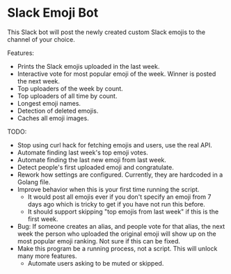 # Slack Emoji Bot

This Slack bot will post the newly created custom Slack emojis to the channel of your choice.

Features:
- Prints the Slack emojis uploaded in the last week.
- Interactive vote for most popular emoji of the week. Winner is posted the next week.
- Top uploaders of the week by count.
- Top uploaders of all time by count.
- Longest emoji names.
- Detection of deleted emojis.
- Caches all emoji images.

TODO:
- Stop using curl hack for fetching emojis and users, use the real API.
- Automate finding last week's top emoji votes.
- Automate finding the last new emoji from last week.
- Detect people's first uploaded emoji and congratulate.
- Rework how settings are configured. Currently, they are hardcoded in a Golang file.
- Improve behavior when this is your first time running the script.
  - It would post all emojis ever if you don't specify an emoji from 7 days ago which is tricky to get if you have not run this before.
  - It should support skipping "top emojis from last week" if this is the first week.
- Bug: If someone creates an alias, and people vote for that alias, the next week the person who
uploaded the original emoji will show up on the most popular emoji ranking. Not sure if this can be fixed. 
- Make this program be a running process, not a script. This will unlock many more features.
  - Automate users asking to be muted or skipped.